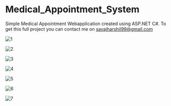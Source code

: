 # Medical_Appointment_System
Simple Medical Appointment Webapplication created using ASP.NET C#.
To get this full project you can contact me on savajharshil99@gmail.com

![1](https://user-images.githubusercontent.com/75235451/180033009-3361b18b-0ffc-4360-bd2a-29227e4925f8.png)

![2](https://user-images.githubusercontent.com/75235451/180033044-af67edf0-efb0-4233-8f40-4e57516414bb.png)

![3](https://user-images.githubusercontent.com/75235451/180033085-c9e65765-b996-4158-9b3f-2238c39329d2.png)

![4](https://user-images.githubusercontent.com/75235451/180033120-ab122b93-9248-40df-bb5e-97e92d83f447.png)

![5](https://user-images.githubusercontent.com/75235451/180033144-d5ba6cfb-c73d-4175-960d-c568ade58ee8.png)

![6](https://user-images.githubusercontent.com/75235451/180033160-dfbaa3ef-fe04-41e9-9d9e-d15ea6ab4177.png)

![7](https://user-images.githubusercontent.com/75235451/180033170-8dd1ab02-2f99-434c-bf6f-5f278180d94c.png)
